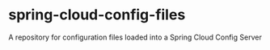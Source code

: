 # spring-cloud-config-files
A repository for configuration files loaded into a Spring Cloud Config Server
